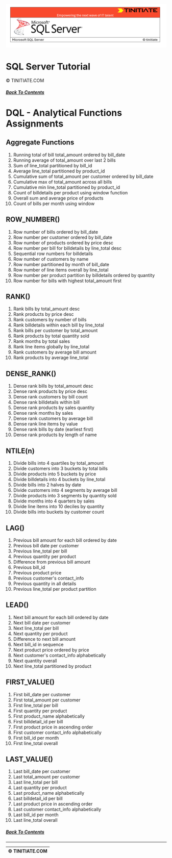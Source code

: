 ![SQL Server Tinitiate Image](../../../sqlserver-sql/sqlserver.png)

# SQL Server Tutorial
&copy; TINITIATE.COM

##### [Back To Contents](./README.md)

# DQL - Analytical Functions Assignments

## Aggregate Functions
1. Running total of bill total_amount ordered by bill_date
2. Running average of total_amount over last 2 bills
3. Sum of line_total partitioned by bill_id
4. Average line_total partitioned by product_id
5. Cumulative sum of total_amount per customer ordered by bill_date
6. Cumulative max of total_amount across all bills
7. Cumulative min line_total partitioned by product_id
8. Count of billdetails per product using window function
9. Overall sum and average price of products
10. Count of bills per month using window

## ROW_NUMBER()
1. Row number of bills ordered by bill_date
2. Row number per customer ordered by bill_date
3. Row number of products ordered by price desc
4. Row number per bill for billdetails by line_total desc
5. Sequential row numbers for billdetails
6. Row number of customers by name
7. Row number partitioned by month of bill_date
8. Row number of line items overall by line_total
9. Row number per product partition by billdetails ordered by quantity
10. Row number for bills with highest total_amount first

## RANK()
1. Rank bills by total_amount desc
2. Rank products by price desc
3. Rank customers by number of bills
4. Rank billdetails within each bill by line_total
5. Rank bills per customer by total_amount
6. Rank products by total quantity sold
7. Rank months by total sales
8. Rank line items globally by line_total
9. Rank customers by average bill amount
10. Rank products by average line_total

## DENSE_RANK()
1. Dense rank bills by total_amount desc
2. Dense rank products by price desc
3. Dense rank customers by bill count
4. Dense rank billdetails within bill
5. Dense rank products by sales quantity
6. Dense rank months by sales
7. Dense rank customers by average bill
8. Dense rank line items by value
9. Dense rank bills by date (earliest first)
10. Dense rank products by length of name

## NTILE(n)
1. Divide bills into 4 quartiles by total_amount
2. Divide customers into 3 buckets by total bills
3. Divide products into 5 buckets by price
4. Divide billdetails into 4 buckets by line_total
5. Divide bills into 2 halves by date
6. Divide customers into 4 segments by average bill
7. Divide products into 3 segments by quantity sold
8. Divide months into 4 quarters by sales
9. Divide line items into 10 deciles by quantity
10. Divide bills into buckets by customer count

## LAG()
1. Previous bill amount for each bill ordered by date
2. Previous bill date per customer
3. Previous line_total per bill
4. Previous quantity per product
5. Difference from previous bill amount
6. Previous bill_id
7. Previous product price
8. Previous customer's contact_info
9. Previous quantity in all details
10. Previous line_total per product partition

## LEAD()
1. Next bill amount for each bill ordered by date
2. Next bill date per customer
3. Next line_total per bill
4. Next quantity per product
5. Difference to next bill amount
6. Next bill_id in sequence
7. Next product price ordered by price
8. Next customer's contact_info alphabetically
9. Next quantity overall
10. Next line_total partitioned by product

## FIRST_VALUE()
1. First bill_date per customer
2. First total_amount per customer
3. First line_total per bill
4. First quantity per product
5. First product_name alphabetically
6. First billdetail_id per bill
7. First product price in ascending order
8. First customer contact_info alphabetically
9. First bill_id per month
10. First line_total overall

## LAST_VALUE()
1. Last bill_date per customer
2. Last total_amount per customer
3. Last line_total per bill
4. Last quantity per product
5. Last product_name alphabetically
6. Last billdetail_id per bill
7. Last product price in ascending order
8. Last customer contact_info alphabetically
9. Last bill_id per month
10. Last line_total overall

##### [Back To Contents](./README.md)
***
| &copy; TINITIATE.COM |
|----------------------|
